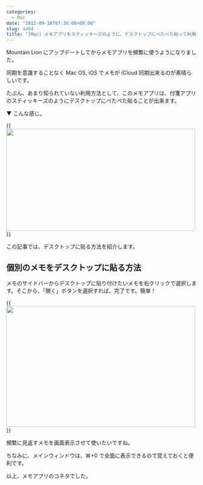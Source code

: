 ```yaml
---
categories:
  - Mac
date: "2012-09-18T07:36:08+09:00"
slug: 4494
title: "[Mac] メモアプリをスティッキーズのように、デスクトップにぺたぺた貼って利用する"
---
```


Mountain Lion にアップデートしてからメモアプリを頻繁に使うようになりました。

同期を意識することなく Mac OS, iOS でメモが iCloud 同期出来るのが素晴らしいです。

たぶん、あまり知られていない利用方法として、このメモアプリは、付箋アプリのスティッキーズのようにデスクトップにぺたぺた貼ることが出来ます。

▼ こんな感じ。

{{<img alt="" src="/images/2012/09/4494_1.png" width="500" height="270">}}

この記事では、デスクトップに貼る方法を紹介します。

## 個別のメモをデスクトップに貼る方法

メモのサイドバーからデスクトップに貼り付けたいメモを右クリックで選択します。そこから、「開く」ボタンを選択すれば、完了です。簡単！

{{<img alt="" src="/images/2012/09/4494_2.png" width="500" height="320">}}

頻繁に見返すメモを画面表示させて使いたいですね。

ちなみに、メインウィンドウは、⌘+0 で全面に表示できるので覚えておくと便利です。

以上、メモアプリのコネタでした。
